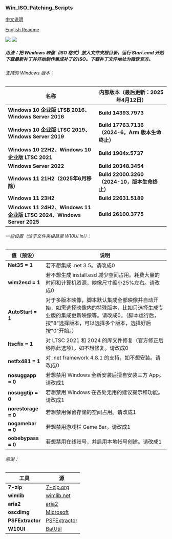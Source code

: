### Win_ISO_Patching_Scripts

[中文说明](https://github.com/adavak/Win_ISO_Patching_Scripts/blob/master/README_cn.md)

[English Readme](https://github.com/adavak/Win_ISO_Patching_Scripts/blob/master/README.md)

<a href="https://github.com/adavak/Win_ISO_Patching_Scripts/releases/latest"><img src="https://img.shields.io/github/v/release/adavak/Win_ISO_Patching_Scripts"></a>
<a href="https://github.com/adavak/Win_ISO_Patching_Scripts/releases/latest"><img src="https://img.shields.io/github/release-date-pre/adavak/Win_ISO_Patching_Scripts"></a>

##### 用法：把 Windows 映像（ISO 格式）放入文件夹根目录，运行 Start.cmd 开始下载最新补丁并开始制作集成补丁的 ISO。下载补丁文件地址为微软官方。

###### 支持的 Windows 版本：

|名称|内部版本（最后更新：2025年4月12日）|
|---|---|
|**Windows 10 企业版 LTSB 2016、Windows Server 2016**|**Build 14393.7973**|
|**Windows 10 企业版 LTSC 2019、Windows Server 2019**|**Build 17763.7136（2024-6，Arm 版本生命终止）**|
|**Windows 10 22H2、Windows 10 企业版 LTSC 2021**|**Build 1904x.5737**|
|**Windows Server 2022**|**Build 20348.3454**|
|**Windows 11 21H2（2025年6月移除）**|**Build 22000.3260（2024-10，版本生命终止）**|
|**Windows 11 23H2**|**Build 22631.5189**|
|**Windows 11 24H2、Windows 11 企业版 LTSC 2024、Windows Server 2025**|**Build 26100.3775**|

###### 一些设置（位于文件夹根目录 W10UI.ini）：
|值（预设）|说明|
|---|---|
|**Net35 = 1**|若不想集成 .net 3.5。请改成0|
|**wim2esd = 1**|若不想生成 install.esd 减少空间占用。耗费大量的时间和计算机资源，映像尺寸缩小25%左右。请改成0|
|**AutoStart = 1**|对于多版本映像，脚本默认集成全部映像并自动开始，如需选择映像内的特殊版本，比如只选择生成专业版的集成更新映像等。请改成0。（脚本运行后，按"8"选择版本，可以选择多个版本，选择好后按"0"开始。）|
|**ltscfix = 1**|对 LTSC 2021 和 2024 的库文件修复（官方修正后移除此选项），如不想修复。请改成0|
|**netfx481 = 1**|对 .net framework 4.8.1 的支持，如不想安装。请改成0|
|**nosuggapp = 0**|若想禁用 Windows 全新安装后擅自安装三方 App。请改成1|
|**nosuggtip = 0**|若想禁用 Windows 在各处无用的建议提示和功能。请改成1|
|**norestorage = 0**|若想禁用保留存储的空间占用。请改成1|
|**nogamebar = 0**|若想禁用游戏栏 Game Bar。请改成1|
|**oobebypass = 0**|若想禁用在线账号，并启用本地帐号创建。请改成1|

###### 感谢：
|工具|源|
|---|---|
|**7-zip**|[7-zip.org](https://www.7-zip.org)|
|**wimlib**|[wimlib.net](https://wimlib.net)|
|**aria2**|[aria2](https://github.com/aria2/aria2)|
|**oscdimg**|[Microsoft](https://learn.microsoft.com/en-us/windows-hardware/manufacture/desktop/oscdimg-command-line-options)|
|**PSFExtractor**|[PSFExtractor](https://github.com/Secant1006/PSFExtractor)|
|**W10UI**|[BatUtil](https://github.com/abbodi1406/BatUtil)|
